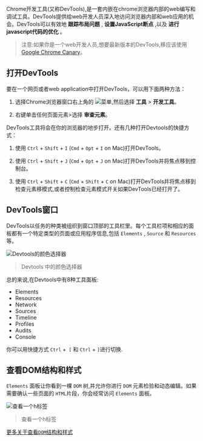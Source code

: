 Chrome开发工具(又称DevTools),是一套内嵌在chrome浏览器内部的web编写和调试工具。DevTools提供给web开发人员深入地访问浏览器内部和web应用的机会。DevTools可以有效地 **跟踪布局问题** , **设置JavaScript断点** ,以及 **进行javascript代码的优化** 。

> 注意:如果你是一个web开发人员,想要最新版本的DevTools,移应该使用[Google Chrome Canary](https://www.google.com/intl/en/chrome/browser/canary.html)。

## 打开DevTools 　　
要在一个网页或者web application中打开DevTools，可以用下面两种方法：    

1. 选择Chrome浏览器窗口右上角的 ![菜单](https://developer.chrome.com/devtools/images/chrome-menu.png),然后选择 **工具** >  **开发工具**。    

2. 右键单击任何页面元素>选择 **审查元素**。

DevTools工具将会在你的浏览器的地步打开。还有几种打开Devtools的快捷方式：

1. 使用 `Ctrl` + `Shift` + `I` (`Cmd` + `Opt` + `I` on Mac)打开DevTools。

2. 使用 `Ctrl` + `Shift` + `J` (`Cmd` + `Opt` + `J` on Mac)打开DevTools并将焦点移到控制台。

3. 使用 `Ctrl` + `Shift` + `C` (`Cmd` + `Shift` + `C` on Mac)打开DevTools并将焦点移到检查元素移模式,或者控制检查元素模式开关如果DevTools已经打开了。

## DevTools窗口 
DevTools以任务的种类被组织到窗口顶部的工具栏里。每个工具栏项和相应的面板都有一个特定类型的页面或应用程序信息,包括 `Elements` , `Source` 和 `Resources` 等。

![Devtools的颜色选择器](https://developer.chrome.com/devtools/images/devtools-window.png)
> Devtools 中的颜色选择器

总的来说,在Devtools中有8种工具面板: 

* Elements
* Resources
* Network
* Sources
* Timeline
* Profiles
* Audits
* Console

你可以用快捷方式 `Ctrl` +` [` 和 `Ctrl` + `]`进行切换.

## 查看DOM结构和样式 

`Elements` 面板让你看到一棵 `DOM` 树,并允许你进行 `DOM` 元素检验和动态编辑。如果需要确认一些页面的 `HTML`片段，你会经常访问 `Elements` 面板。

![查看一个h标签](https://developer.chrome.com/devtools/images/elements-panel.png) 
> 查看一个h标签

[更多关于查看`DOM`结构和样式](https://developer.chrome.com/devtools/docs/dom-and-styles)











